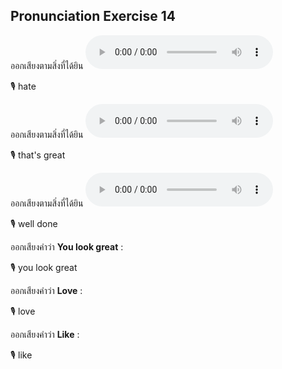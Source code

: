 ## Pronunciation Exercise 14
ออกเสียงตามสิ่งที่ได้ยิน **![](/media/audio/hate.mp3)** 

🎙️ hate

ออกเสียงตามสิ่งที่ได้ยิน **![](/media/audio/That's&#x20;great.mp3)** 

🎙️ that's great

ออกเสียงตามสิ่งที่ได้ยิน **![](/media/audio/Nice&#x20;work.mp3)** 

🎙️ well done

ออกเสียงคำว่า **You look great** :

🎙️ you look great

ออกเสียงคำว่า **Love** :

🎙️ love

ออกเสียงคำว่า **Like** :

🎙️ like

